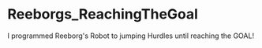 # Reeborgs_ReachingTheGoal
I programmed Reeborg's Robot to jumping Hurdles until reaching the GOAL!
